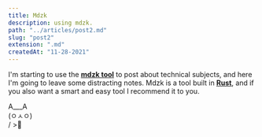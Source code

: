 ```yaml
---
title: Mdzk
description: using mdzk.
path: "../articles/post2.md"
slug: "post2"
extension: ".md"
createdAt: "11-28-2021"
---
```

I'm starting to use the <ins>**[mdzk tool](https://mdzk-rs.github.io)**</ins> to post about technical subjects, and here I'm going to leave some distracting notes.
Mdzk is a tool built in <ins>**[Rust](https://doc.rust-lang.org/book/)**</ins>, and if you also want a smart and easy tool I recommend it to you.

A___A  
(ㅇㅅㅇ)  
/   >🐠  